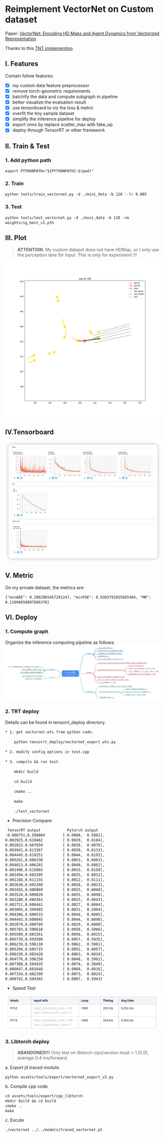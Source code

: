 # Reimplement VectorNet on Custom dataset

Paper: [VectorNet: Encoding HD Maps and Agent Dynamics from Vectorized Representation](https://arxiv.org/abs/2005.04259)

Thanks to this [TNT implemention](https://github.com/Henry1iu/TNT-Trajectory-Prediction)

## I. Features

Contain follow features:

- [x] my custom data feature preprocessor
- [x] remove torch-geometric requirements
- [x] batchify the data and compute subgraph in pipeline
- [x] better visualize the evaluation result
- [x] use tensorboard to viz the loss & metric
- [x] overfit the tiny sample dataset
- [x] simplify the inference pipeline for deploy
- [x] export onnx by replace scatter_max with fake_op
- [x] deploy through TensorRT or other framework

## II. Train & Test

### 1. Add python path

```
export PYTHONPATH="${PYTHONPATH}:$(pwd)"
```

### 2. Train

```
python tools/train_vectornet.py -d ./mini_data -b 128 --lr 0.005
```

### 3. Test

```
python tools/test_vectornet.py -d ./mini_data -b 128 -rm weights/sg_best_v1.pth
```

## III. Plot

> **ATTENTION**: My custom dataset does not have HDMap, so I only use the perception lane for input. This is only for experiment !!!

![](docs/viz.png)

## IV.Tensorboard

![](docs/vectornet_metric.png)

## V. Metric

On my private dataset, the metrics are:

```
{"minADE": 0.3962065457291247, "minFDE": 0.9303791035665404, "MR": 0.11696658097686376}
```

## VI. Deploy

### 1. Compute graph

Organize the inference computing pipeline as follows:
![](docs/VectorNet计算图.png)

### 2. TRT deploy

Details can be found in tensorrt_deploy directory.

```
* 1. get vectornet.wts from python code.

    python tensorrt_deploy/vectornet_export_wts.py

* 2. modify config options in test.cpp

* 3. compile && run test

    mkdir build

    cd build

    cmake ..

    make

    ./test_vectornet
```

- Precision Compare:

```
 TensorRT output            Pytorch output
-0.000751,0.598084        [-0.0008,  0.5981],
0.002925,0.618462         [ 0.0029,  0.6184],
0.002822,0.607659         [ 0.0028,  0.6076],
0.003941,0.613367         [ 0.0039,  0.6133],
0.004445,0.619251         [ 0.0044,  0.6192],
0.005261,0.606338         [ 0.0053,  0.6063],
0.004013,0.606201         [ 0.0040,  0.6062],
0.001496,0.615865         [ 0.0015,  0.6158],
0.002494,0.603205         [ 0.0025,  0.6032],
0.001168,0.611155         [ 0.0012,  0.6111],
0.002630,0.602360         [ 0.0026,  0.6023],
0.002455,0.606869         [ 0.0025,  0.6068],
0.003524,0.609820         [ 0.0035,  0.6098],
0.003280,0.604363         [ 0.0033,  0.6043],
0.002711,0.606441         [ 0.0027,  0.6064],
0.003065,0.599403         [ 0.0031,  0.5994],
0.004386,0.600533         [ 0.0044,  0.6005],
0.004443,0.609845         [ 0.0044,  0.6098],
0.002879,0.600789         [ 0.0029,  0.6008],
0.005783,0.596618         [ 0.0058,  0.5966],
0.005589,0.601561         [ 0.0056,  0.6015],
0.005739,0.593500         [ 0.0057,  0.5935],
0.006239,0.596110         [ 0.0062,  0.5961],
0.005204,0.605715         [ 0.0052,  0.6057],
0.006330,0.603428         [ 0.0063,  0.6034],
0.004776,0.596250         [ 0.0048,  0.5962],
0.007388,0.584935         [ 0.0074,  0.5849],
0.006047,0.601648         [ 0.0060,  0.6016],
0.007334,0.602399         [ 0.0073,  0.6024],
0.008742,0.594365         [ 0.0087,  0.5943]

```

- Speed Test

![](docs/time.jpg)

### 3. Libtorch deploy

> **ABANDONED!!!**
> Only test on libtorch-cpu(version must > 1.12.0), average 0.4 ms/forward.

a. Export jit traced module.

```
python assets/tools/export/vectornet_export_v2.py
```

b. Compile cpp code.

```
cd assets/tools/export/cpp_libtorch
mkdir build && cd build
cmake ..
make
```

c. Excute

```
./vectornet ../../models/traced_vectornet.pt
```

